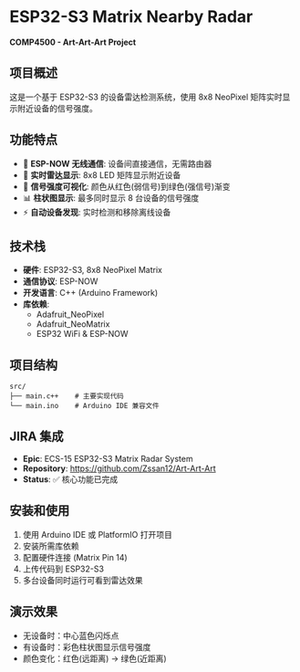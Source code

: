 # ESP32-S3 Matrix Nearby Radar

**COMP4500 - Art-Art-Art Project**

## 项目概述

这是一个基于 ESP32-S3 的设备雷达检测系统，使用 8x8 NeoPixel 矩阵实时显示附近设备的信号强度。

## 功能特点

- 🔄 **ESP-NOW 无线通信**: 设备间直接通信，无需路由器
- 📡 **实时雷达显示**: 8x8 LED 矩阵显示附近设备
- 🎨 **信号强度可视化**: 颜色从红色(弱信号)到绿色(强信号)渐变
- 📊 **柱状图显示**: 最多同时显示 8 台设备的信号强度
- ⚡ **自动设备发现**: 实时检测和移除离线设备

## 技术栈

- **硬件**: ESP32-S3, 8x8 NeoPixel Matrix
- **通信协议**: ESP-NOW
- **开发语言**: C++ (Arduino Framework)
- **库依赖**: 
  - Adafruit_NeoPixel
  - Adafruit_NeoMatrix
  - ESP32 WiFi & ESP-NOW

## 项目结构

```
src/
├── main.c++    # 主要实现代码
└── main.ino    # Arduino IDE 兼容文件
```

## JIRA 集成

- **Epic**: ECS-15 ESP32-S3 Matrix Radar System
- **Repository**: https://github.com/Zssan12/Art-Art-Art
- **Status**: ✅ 核心功能已完成

## 安装和使用

1. 使用 Arduino IDE 或 PlatformIO 打开项目
2. 安装所需库依赖
3. 配置硬件连接 (Matrix Pin 14)
4. 上传代码到 ESP32-S3
5. 多台设备同时运行可看到雷达效果

## 演示效果

- 无设备时：中心蓝色闪烁点
- 有设备时：彩色柱状图显示信号强度
- 颜色变化：红色(远距离) → 绿色(近距离)
